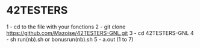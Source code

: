 # 42TESTERS
1 - cd to the file with your fonctions
2 - git clone https://github.com/Mazoise/42TESTERS-GNL.git 
3 - cd 42TESTERS-GNL
4 - sh run(nb).sh or bonusrun(nb).sh
5 - a.out (1 to 7)